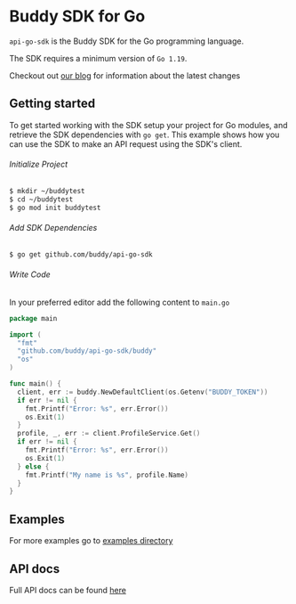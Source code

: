 # Buddy SDK for Go

`api-go-sdk` is the Buddy SDK for the Go programming language.

The SDK requires a minimum version of `Go 1.19`.

Checkout out [our blog](https://buddy.works/blog) for information about the latest changes

## Getting started
To get started working with the SDK setup your project for Go modules, and retrieve the SDK dependencies with `go get`.
This example shows how you can use the SDK to make an API request using the SDK's client.

###### Initialize Project
```sh
$ mkdir ~/buddytest
$ cd ~/buddytest
$ go mod init buddytest
```
###### Add SDK Dependencies
```sh
$ go get github.com/buddy/api-go-sdk
```

###### Write Code
In your preferred editor add the following content to `main.go`

```go
package main

import (
  "fmt"
  "github.com/buddy/api-go-sdk/buddy"
  "os"
)

func main() {
  client, err := buddy.NewDefaultClient(os.Getenv("BUDDY_TOKEN"))
  if err != nil {
    fmt.Printf("Error: %s", err.Error())
    os.Exit(1)
  }
  profile, _, err := client.ProfileService.Get()
  if err != nil {
    fmt.Printf("Error: %s", err.Error())
    os.Exit(1)
  } else {
    fmt.Printf("My name is %s", profile.Name)
  }
}
```

## Examples
For more examples go to [examples directory](https://github.com/buddy/api-go-sdk/tree/main/examples)

## API docs
Full API docs can be found [here](https://buddy.works/docs/api)